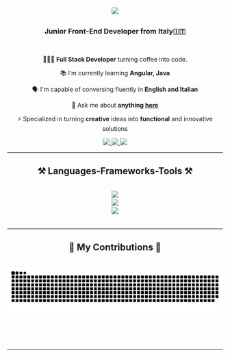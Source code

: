 
<h1 align="center">
    <img src="https://readme-typing-svg.herokuapp.com/?font=Righteous&size=35&center=true&vCenter=true&width=500&height=70&duration=4000&lines=+Hello+Everyone!+👋;+I'm+Fabio!;" />
</h1>

<h3 align="center">Junior Front-End Developer from Italy🇮🇹</h3>

<br/>

<div align="center">
 
 👨🏻‍💻 **Full Stack Developer** turning coffee into code.
 
 📚 I’m currently learning **Angular, Java**
 
 🗣️ I'm capable of conversing fluently in **English󠁧󠁢󠁥󠁮󠁧󠁢󠁥󠁮 and Italian**

💬 Ask me about **anything [here](https://github.com/Brokins00/Brokins00/issues)**

⚡ Specialized in turning **creative** ideas into **functional** and innovative solutions

 </div>
 
<div align="center"> 
  <a href="mailto:brokins2000@gmail.com">
    <img src="https://img.shields.io/badge/Mail-333333?style=for-the-badge&logo=gmail&logoColor=red" />
  </a>
  <a href="https://www.linkedin.com/in/fabio-brogi-680795253/" target="_blank">
    <img src="https://img.shields.io/badge/LinkedIn-0077B5?style=for-the-badge&logo=linkedin&logoColor=white" target="_blank" />
  </a>
  <a href="https://github.com/Brokins00" target="_blank">
     <img src="https://img.shields.io/badge/Portfolio-FF5722?style=for-the-badge&logo=todoist&logoColor=white" target="_blank" /> <!-- sqlite, safari, google-chrome are other good icon options -->
  </a>
</div>

 <hr/>
 
<h2 align="center">⚒️ Languages-Frameworks-Tools ⚒️</h2>
<br/>
<div align="center">
    <img src="https://skillicons.dev/icons?i=angular,bootstrap,html,css,vscode" />
    <br/>
    <img src="https://skillicons.dev/icons?i=github,javascript,typescript,java" />
    <br/>
    <img src="https://skillicons.dev/icons?i=lua,node" />
</div>

<br/>
<hr/>

<div align="center">
  <h2>🐍 My Contributions 🐍</h2>
  <br>
  <img alt="snake eating my contributions" src="https://raw.githubusercontent.com/Brokins00/Brokins00/output/github-contribution-grid-snake.svg" />
  
  <br/><br/><br/>
</div>

<hr/>
